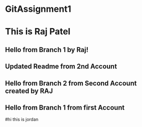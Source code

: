 # GitAssignment1
# This is Raj Patel

## Hello from Branch 1 by Raj!
## Updated Readme from 2nd Account

## Hello from Branch 2 from Second Account created by RAJ
## Hello from Branch 1 from first Account 

#hi this is jordan
